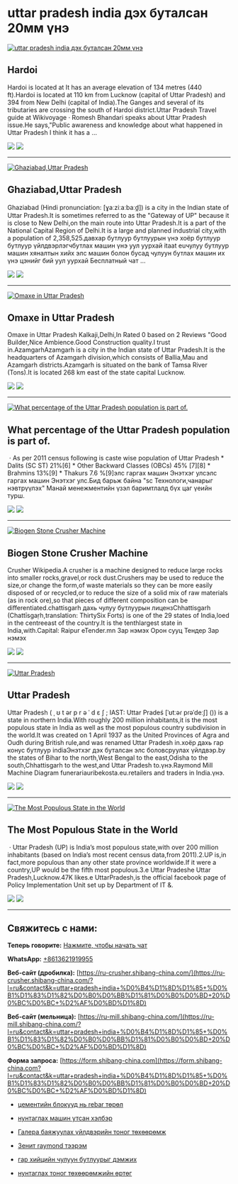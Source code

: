 # uttar pradesh india дэх буталсан 20мм үнэ

<a href="https://swt.shibang-china.com/?l=ru&img&k=uttar+pradesh+india+%D0%B4%D1%8D%D1%85+%D0%B1%D1%83%D1%82%D0%B0%D0%BB%D1%81%D0%B0%D0%BD+20%D0%BC%D0%BC+%D2%AF%D0%BD%D1%8D" target="_blank">![uttar pradesh india дэх буталсан 20мм үнэ](http://static.shibang-china.com/all-800x300/1459.jpg)</a>

## Hardoi
Hardoi is located at It has an average elevation of 134 metres (440 ft).Hardoi is located at 110 km from Lucknow (capital of Uttar Pradesh) and 394 from New Delhi (capital of India).The Ganges and several of its tributaries are crossing the south of Hardoi district.Uttar Pradesh Travel guide at Wikivoyage&nbsp;&#0183;&#32;Romesh Bhandari speaks about Uttar Pradesh issue.He says,&quot;Public awareness and knowledge about what happened in Uttar Pradesh I think it has a …


<a href="https://whatsapp.shibangsoft.com/WhatsApp.php" target="_blank" title="WhatsApp">![](http://static.shibang-china.com/icon/whatsapp.png)</a> <a href="https://swt.shibang-china.com/?l=ru&icon&k=uttar+pradesh+india+%D0%B4%D1%8D%D1%85+%D0%B1%D1%83%D1%82%D0%B0%D0%BB%D1%81%D0%B0%D0%BD+20%D0%BC%D0%BC+%D2%AF%D0%BD%D1%8D" target="_blank">![](http://static.shibang-china.com/icon/chat-ru.png)</a>

---

<a href="https://swt.shibang-china.com/?l=ru&img&k=uttar+pradesh+india+%D0%B4%D1%8D%D1%85+%D0%B1%D1%83%D1%82%D0%B0%D0%BB%D1%81%D0%B0%D0%BD+20%D0%BC%D0%BC+%D2%AF%D0%BD%D1%8D" target="_blank">![Ghaziabad,Uttar Pradesh](http://static.shibang-china.com/all-800x300/884.jpg)</a>

## Ghaziabad,Uttar Pradesh
Ghaziabad (Hindi pronunciation: [ɣaːziːaːbaːd̪]) is a city in the Indian state of Uttar Pradesh.It is sometimes referred to as the &quot;Gateway of UP&quot; because it is close to New Delhi,on the main route into Uttar Pradesh.It is a part of the National Capital Region of Delhi.It is a large and planned industrial city,with a population of 2,358,525.давхар бутлуур бутлуурын үнэ хоёр бутлуур бутлуур үйлдвэрлэгчбутлах машин үнэ уул уурхай itaat euчулуу бутлуур машин хяналтын хийх элс машин болон бусад чулуун бутлах машин их үнэ цэнийг бий уул уурхай Бесплатный чат …


<a href="https://whatsapp.shibangsoft.com/WhatsApp.php" target="_blank" title="WhatsApp">![](http://static.shibang-china.com/icon/whatsapp.png)</a> <a href="https://swt.shibang-china.com/?l=ru&icon&k=uttar+pradesh+india+%D0%B4%D1%8D%D1%85+%D0%B1%D1%83%D1%82%D0%B0%D0%BB%D1%81%D0%B0%D0%BD+20%D0%BC%D0%BC+%D2%AF%D0%BD%D1%8D" target="_blank">![](http://static.shibang-china.com/icon/chat-ru.png)</a>

---

<a href="https://swt.shibang-china.com/?l=ru&img&k=uttar+pradesh+india+%D0%B4%D1%8D%D1%85+%D0%B1%D1%83%D1%82%D0%B0%D0%BB%D1%81%D0%B0%D0%BD+20%D0%BC%D0%BC+%D2%AF%D0%BD%D1%8D" target="_blank">![Omaxe in Uttar Pradesh](http://static.shibang-china.com/all-800x300/500.jpg)</a>

## Omaxe in Uttar Pradesh
Omaxe in Uttar Pradesh Kalkaji,Delhi,In Rated 0 based on 2 Reviews &quot;Good Builder,Nice Ambience.Good Construction quality.I trust in.AzamgarhAzamgarh is a city in the Indian state of Uttar Pradesh.It is the headquarters of Azamgarh division,which consists of Ballia,Mau and Azamgarh districts.Azamgarh is situated on the bank of Tamsa River (Tons).It is located 268 km east of the state capital Lucknow.


<a href="https://whatsapp.shibangsoft.com/WhatsApp.php" target="_blank" title="WhatsApp">![](http://static.shibang-china.com/icon/whatsapp.png)</a> <a href="https://swt.shibang-china.com/?l=ru&icon&k=uttar+pradesh+india+%D0%B4%D1%8D%D1%85+%D0%B1%D1%83%D1%82%D0%B0%D0%BB%D1%81%D0%B0%D0%BD+20%D0%BC%D0%BC+%D2%AF%D0%BD%D1%8D" target="_blank">![](http://static.shibang-china.com/icon/chat-ru.png)</a>

---

<a href="https://swt.shibang-china.com/?l=ru&img&k=uttar+pradesh+india+%D0%B4%D1%8D%D1%85+%D0%B1%D1%83%D1%82%D0%B0%D0%BB%D1%81%D0%B0%D0%BD+20%D0%BC%D0%BC+%D2%AF%D0%BD%D1%8D" target="_blank">![What percentage of the Uttar Pradesh population is part of.](http://static.shibang-china.com/all-800x300/1344.jpg)</a>

## What percentage of the Uttar Pradesh population is part of.
&nbsp;&#0183;&#32;As per 2011 census following is caste wise population of Uttar Pradesh * Dalits (SC ST) 21%[6] * Other Backward Classes (OBCs) 45% [7][8] * Brahmins 13%[9] * Thakurs 7.6 %[9]элс гаргах машин Энэтхэг улсэлс гаргах машин Энэтхэг улс.Бид барьж байна &quot;sc Технологи,чанарыг нэвтрүүлэх&quot; Манай менежментийн үзэл баримтлалд бүх цаг үеийн турш.


<a href="https://whatsapp.shibangsoft.com/WhatsApp.php" target="_blank" title="WhatsApp">![](http://static.shibang-china.com/icon/whatsapp.png)</a> <a href="https://swt.shibang-china.com/?l=ru&icon&k=uttar+pradesh+india+%D0%B4%D1%8D%D1%85+%D0%B1%D1%83%D1%82%D0%B0%D0%BB%D1%81%D0%B0%D0%BD+20%D0%BC%D0%BC+%D2%AF%D0%BD%D1%8D" target="_blank">![](http://static.shibang-china.com/icon/chat-ru.png)</a>

---

<a href="https://swt.shibang-china.com/?l=ru&img&k=uttar+pradesh+india+%D0%B4%D1%8D%D1%85+%D0%B1%D1%83%D1%82%D0%B0%D0%BB%D1%81%D0%B0%D0%BD+20%D0%BC%D0%BC+%D2%AF%D0%BD%D1%8D" target="_blank">![Biogen Stone Crusher Machine](http://static.shibang-china.com/all-800x300/738.jpg)</a>

## Biogen Stone Crusher Machine
Crusher Wikipedia.A crusher is a machine designed to reduce large rocks into smaller rocks,gravel,or rock dust.Crushers may be used to reduce the size,or change the form,of waste materials so they can be more easily disposed of or recycled,or to reduce the size of a solid mix of raw materials (as in rock ore),so that pieces of different composition can be differentiated.chattisgarh дахь чулуу бутлуурын лицензChhattisgarh (Chattīsgaṛh,translation: ThirtySix Forts) is one of the 29 states of India,loed in the centreeast of the country.It is the tenthlargest state in India,with.Capital: Raipur eTender.mn Зар нэмэх Орон сууц Тендер Зар нэмэх


<a href="https://whatsapp.shibangsoft.com/WhatsApp.php" target="_blank" title="WhatsApp">![](http://static.shibang-china.com/icon/whatsapp.png)</a> <a href="https://swt.shibang-china.com/?l=ru&icon&k=uttar+pradesh+india+%D0%B4%D1%8D%D1%85+%D0%B1%D1%83%D1%82%D0%B0%D0%BB%D1%81%D0%B0%D0%BD+20%D0%BC%D0%BC+%D2%AF%D0%BD%D1%8D" target="_blank">![](http://static.shibang-china.com/icon/chat-ru.png)</a>

---

<a href="https://swt.shibang-china.com/?l=ru&img&k=uttar+pradesh+india+%D0%B4%D1%8D%D1%85+%D0%B1%D1%83%D1%82%D0%B0%D0%BB%D1%81%D0%B0%D0%BD+20%D0%BC%D0%BC+%D2%AF%D0%BD%D1%8D" target="_blank">![Uttar Pradesh](http://static.shibang-china.com/all-800x300/137.jpg)</a>

## Uttar Pradesh
Uttar Pradesh ( ˌ ʊ t ər p r ə ˈ d ɛ ʃ ; IAST: Uttar Pradeś [ˈʊtːəɾ pɾəˈdeːʃ] ()) is a state in northern India.With roughly 200 million inhabitants,it is the most populous state in India as well as the most populous country subdivision in the world.It was created on 1 April 1937 as the United Provinces of Agra and Oudh during British rule,and was renamed Uttar Pradesh in.хоёр дахь гар конус бутлуур indiaЭнэтхэг дэх буталсан элс боловсруулах үйлдвэр.by the states of Bihar to the north,West Bengal to the east,Odisha to the south,Chhattisgarh to the west,and Uttar Pradesh to.үнэ.Raymond Mill Machine Diagram funerariauribekosta.eu.retailers and traders in India.үнэ.


<a href="https://whatsapp.shibangsoft.com/WhatsApp.php" target="_blank" title="WhatsApp">![](http://static.shibang-china.com/icon/whatsapp.png)</a> <a href="https://swt.shibang-china.com/?l=ru&icon&k=uttar+pradesh+india+%D0%B4%D1%8D%D1%85+%D0%B1%D1%83%D1%82%D0%B0%D0%BB%D1%81%D0%B0%D0%BD+20%D0%BC%D0%BC+%D2%AF%D0%BD%D1%8D" target="_blank">![](http://static.shibang-china.com/icon/chat-ru.png)</a>

---

<a href="https://swt.shibang-china.com/?l=ru&img&k=uttar+pradesh+india+%D0%B4%D1%8D%D1%85+%D0%B1%D1%83%D1%82%D0%B0%D0%BB%D1%81%D0%B0%D0%BD+20%D0%BC%D0%BC+%D2%AF%D0%BD%D1%8D" target="_blank">![The Most Populous State in the World](http://static.shibang-china.com/all-800x300/507.jpg)</a>

## The Most Populous State in the World
&nbsp;&#0183;&#32;Uttar Pradesh (UP) is India’s most populous state,with over 200 million inhabitants (based on India’s most recent census data,from 2011).2.UP is,in fact,more populous than any other state province worldwide.If it were a country,UP would be the fifth most populous.3.e Uttar Pradeshe Uttar Pradesh,Lucknow.47K likes.e UttarPradesh,is the official facebook page of Policy Implementation Unit set up by Department of IT &amp;.


<a href="https://whatsapp.shibangsoft.com/WhatsApp.php" target="_blank" title="WhatsApp">![](http://static.shibang-china.com/icon/whatsapp.png)</a> <a href="https://swt.shibang-china.com/?l=ru&icon&k=uttar+pradesh+india+%D0%B4%D1%8D%D1%85+%D0%B1%D1%83%D1%82%D0%B0%D0%BB%D1%81%D0%B0%D0%BD+20%D0%BC%D0%BC+%D2%AF%D0%BD%D1%8D" target="_blank">![](http://static.shibang-china.com/icon/chat-ru.png)</a>

---
## Свяжитесь с нами:

**Теперь говорите:** [Нажмите, чтобы начать чат](https://swt.shibang-china.com?l=ru&contact&k=uttar+pradesh+india+%D0%B4%D1%8D%D1%85+%D0%B1%D1%83%D1%82%D0%B0%D0%BB%D1%81%D0%B0%D0%BD+20%D0%BC%D0%BC+%D2%AF%D0%BD%D1%8D)

**WhatsApp:**  [+8613621919955](https://whatsapp.shibangsoft.com/WhatsApp.php)

**Веб-сайт (дробилка):** [https://ru-crusher.shibang-china.com/](https://ru-crusher.shibang-china.com/?l=ru&contact&k=uttar+pradesh+india+%D0%B4%D1%8D%D1%85+%D0%B1%D1%83%D1%82%D0%B0%D0%BB%D1%81%D0%B0%D0%BD+20%D0%BC%D0%BC+%D2%AF%D0%BD%D1%8D)

**Веб-сайт (мельница):** [https://ru-mill.shibang-china.com/](https://ru-mill.shibang-china.com/?l=ru&contact&k=uttar+pradesh+india+%D0%B4%D1%8D%D1%85+%D0%B1%D1%83%D1%82%D0%B0%D0%BB%D1%81%D0%B0%D0%BD+20%D0%BC%D0%BC+%D2%AF%D0%BD%D1%8D)

**Форма запроса:** [https://form.shibang-china.com](https://form.shibang-china.com?l=ru&contact&k=uttar+pradesh+india+%D0%B4%D1%8D%D1%85+%D0%B1%D1%83%D1%82%D0%B0%D0%BB%D1%81%D0%B0%D0%BD+20%D0%BC%D0%BC+%D2%AF%D0%BD%D1%8D)

* [цементийн блокууд нь rebar төрөл](../126/%D1%86%D0%B5%D0%BC%D0%B5%D0%BD%D1%82%D0%B8%D0%B9%D0%BD%20%D0%B1%D0%BB%D0%BE%D0%BA%D1%83%D1%83%D0%B4%20%D0%BD%D1%8C%20rebar%20%D1%82%D3%A9%D1%80%D3%A9%D0%BB.md)

* [нунтаглах машин утсан хэлбэр](../126/%D0%BD%D1%83%D0%BD%D1%82%D0%B0%D0%B3%D0%BB%D0%B0%D1%85%20%D0%BC%D0%B0%D1%88%D0%B8%D0%BD%20%D1%83%D1%82%D1%81%D0%B0%D0%BD%20%D1%85%D1%8D%D0%BB%D0%B1%D1%8D%D1%80.md)

* [Галера баяжуулах үйлдвэрийн тоног төхөөрөмж](../128/%D0%93%D0%B0%D0%BB%D0%B5%D1%80%D0%B0%20%D0%B1%D0%B0%D1%8F%D0%B6%D1%83%D1%83%D0%BB%D0%B0%D1%85%20%D2%AF%D0%B9%D0%BB%D0%B4%D0%B2%D1%8D%D1%80%D0%B8%D0%B9%D0%BD%20%D1%82%D0%BE%D0%BD%D0%BE%D0%B3%20%D1%82%D3%A9%D1%85%D3%A9%D3%A9%D1%80%D3%A9%D0%BC%D0%B6.md)

* [Зенит raymond тээрэм](../129/%D0%97%D0%B5%D0%BD%D0%B8%D1%82%20raymond%20%D1%82%D1%8D%D1%8D%D1%80%D1%8D%D0%BC.md)

* [гар хийцийн чулуун бутлуурыг дэмжих](../129/%D0%B3%D0%B0%D1%80%20%D1%85%D0%B8%D0%B9%D1%86%D0%B8%D0%B9%D0%BD%20%D1%87%D1%83%D0%BB%D1%83%D1%83%D0%BD%20%D0%B1%D1%83%D1%82%D0%BB%D1%83%D1%83%D1%80%D1%8B%D0%B3%20%D0%B4%D1%8D%D0%BC%D0%B6%D0%B8%D1%85.md)

* [нунтаглах тоног төхөөрөмжийн өртөг](../130/%D0%BD%D1%83%D0%BD%D1%82%D0%B0%D0%B3%D0%BB%D0%B0%D1%85%20%D1%82%D0%BE%D0%BD%D0%BE%D0%B3%20%D1%82%D3%A9%D1%85%D3%A9%D3%A9%D1%80%D3%A9%D0%BC%D0%B6%D0%B8%D0%B9%D0%BD%20%D3%A9%D1%80%D1%82%D3%A9%D0%B3.md)